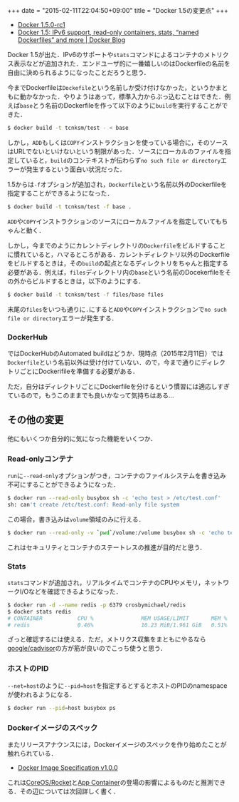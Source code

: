 +++
date = "2015-02-11T22:04:50+09:00"
title = "Docker 1.5の変更点"
+++

- [Docker 1.5.0-rc1](https://groups.google.com/forum/#!topic/docker-dev/nzKREJKqxe4)
- [Docker 1.5: IPv6 support, read-only containers, stats, “named Dockerfiles” and more | Docker Blog](http://blog.docker.com/2015/02/docker-1-5-ipv6-support-read-only-containers-stats-named-dockerfiles-and-more/)

Docker 1.5が出た．IPv6のサポートや`stats`コマンドによるコンテナのメトリクス表示などが追加された．エンドユーザ的に一番嬉しいのはDockerfileの名前を自由に決められるようになったことだろうと思う．

今までDockerfileは`Dockefile`という名前しか受け付けなかった，というかまともに動かなかった．やりようはあって，標準入力からぶっ込むことはできた．例えば`base`とう名前のDockerfileを作って以下のように`build`を実行することができた．

```bash
$ docker build -t tcnksm/test - < base
```

しかし，`ADD`もしくは`COPY`インストラクションを使っている場合に，そのソースはURLでないといけないという制限があった．ソースにローカルのファイルを指定していると，`build`のコンテキストが伝わらず`no such file or directory`エラーが発生するという面白い状況だった．

1.5からは`-f`オプションが追加され，`Dockerfile`という名前以外のDockerfileを指定することができるようになった．

```bash
$ docker build -t tcnksm/test -f base .
```

`ADD`や`COPY`インストラクションのソースにローカルファイルを指定していてもちゃんと動く．

しかし，今までのようにカレントディレクトリの`Dockerfile`をビルドすることに慣れていると，ハマるところがある．カレントディレクトリ以外のDockerfileをビルドするときは，その`build`の起点となるディレクトリをちゃんと指定する必要がある．例えば，`files`ディレクトリ内の`base`という名前のDocekerfileをその外からビルドするときは，以下のようにする．

```bash
$ docker build -t tcnksm/test -f files/base files
```

末尾の`files`をいつも通りに`.`にすると`ADD`や`COPY`インストラクションで`no such file or directory`エラーが発生する．

### DockerHub

ではDockerHubのAutomated buildはどうか．現時点（2015年2月11日）では`Dockerfile`という名前以外は受け付けていない．ので，今まで通りにディレクトリごとにDockerifileを準備する必要がある．

ただ，自分はディレクトリごとにDockerfileを分けるという慣習には適応しすぎているので，もうこのままでも良いかなって気持ちはある...

## その他の変更

他にもいくつか自分的に気になった機能をいくつか．

### Read-onlyコンテナ

`run`に`--read-only`オプションがつき，コンテナのファイルシステムを書き込み不可にすることができるようになった．

```bash
$ docker run --read-only busybox sh -c 'echo test > /etc/test.conf'
sh: can't create /etc/test.conf: Read-only file system
```

この場合，書き込みは`volume`領域のみに行える．

```bash
$ docker run --read-only -v `pwd`/volume:/volume busybox sh -c 'echo test > /volume/test.conf'
```

これはセキュリティとコンテナのステートレスの推進が目的だと思う．

### Stats

`stats`コマンドが追加され，リアルタイムでコンテナのCPUやメモリ，ネットワークI/Oなどを確認できるようになった．

```bash
$ docker run -d --name redis -p 6379 crosbymichael/redis
$ docker stats redis
# CONTAINER           CPU %               MEM USAGE/LIMIT       MEM %               NET I/O
# redis               0.46%               10.23 MiB/1.961 GiB   0.51%               1.266 KiB/648 B
```

ざっと確認するには使える．ただ，メトリクス収集をまともにやるなら[google/cadvisor](https://github.com/google/cadvisor)の方が筋が良いのでこっち使うと思う．

### ホストのPID

`--net=host`のように`--pid=host`を指定するとするとホストのPIDのnamespaceが使われるようになる．

```bash
$ docker run --pid=host busybox ps
```

### Dockerイメージのスペック

またリリースアナウンスには，Dockerイメージのスペックを作り始めたことが触れられている．

- [Docker Image Specification v1.0.0](https://github.com/docker/docker/blob/master/image/spec/v1.md)

これは[CoreOS/Rocket](https://github.com/coreos/rocket)と[App Container](https://github.com/appc/spec)の登場の影響によるものだと推測できる．その辺については次回詳しく書く．




